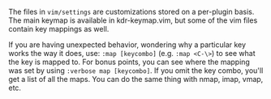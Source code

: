 The files in `vim/settings` are customizations stored on a per-plugin
basis. The main keymap is available in kdr-keymap.vim, but some of the vim
files contain key mappings as well.

If you are having unexpected behavior, wondering why a particular key works the way it does,
use: `:map [keycombo]` (e.g. `:map <C-\>`) to see what the key is mapped to. For bonus points, you can see where the mapping was set by using `:verbose map [keycombo]`.
If you omit the key combo, you'll get a list of all the maps. You can do the same thing with nmap, imap, vmap, etc.
